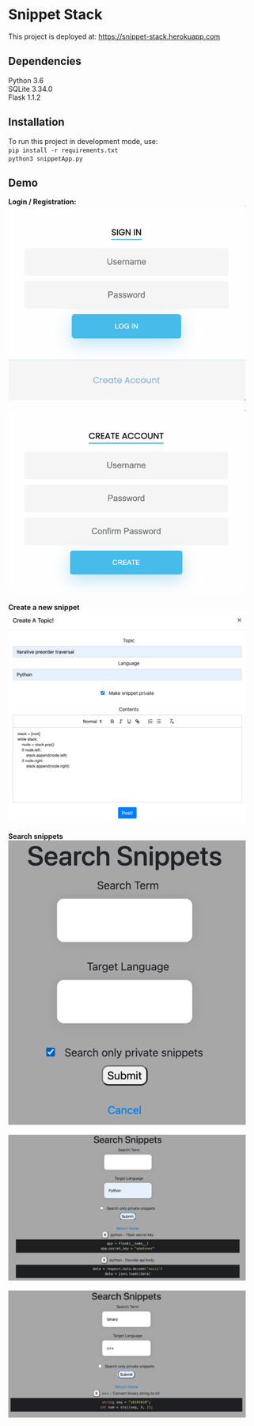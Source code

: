 # Snippet Stack
This project is deployed at: https://snippet-stack.herokuapp.com

## Dependencies
Python 3.6\
SQLite 3.34.0\
Flask 1.1.2


## Installation
To run this project in development mode, use:\
`pip install -r requirements.txt`\
`python3 snippetApp.py`


## Demo
<b>Login / Registration:</b>\
<img src="static/featureScreenshots/login.png" width="480">
<br>
<br>
<img src="static/featureScreenshots/registration.png" width="480">
<br>
<br>
<b>Create a new snippet</b>\
<img src="static/featureScreenshots/create_new_snippet.png" width="480">
<br>
<br>
<b>Search snippets</b>\
<img src="static/featureScreenshots/search_snippet.png" width="480">
<br>
<br>
<img src="static/featureScreenshots/search_1.png" width="480">
<br>
<br>
<img src="static/featureScreenshots/search_2.png" width="480">